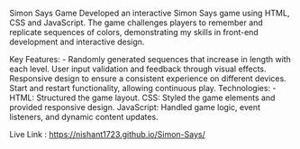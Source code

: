 Simon Says Game
Developed an interactive Simon Says game using HTML, CSS and JavaScript. The game challenges players to remember and replicate sequences of colors, demonstrating my skills in front-end development and interactive design.

Key Features: -
Randomly generated sequences that increase in length with each level.
User input validation and feedback through visual effects.
Responsive design to ensure a consistent experience on different devices.
Start and restart functionality, allowing continuous play.
Technologies: -
HTML: Structured the game layout.
CSS: Styled the game elements and provided responsive design.
JavaScript: Handled game logic, event listeners, and dynamic content updates.

Live Link : https://nishant1723.github.io/Simon-Says/
